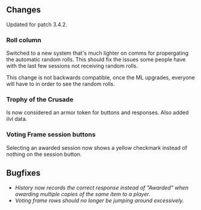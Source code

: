 ## Changes

Updated for patch 3.4.2.

### Roll column

Switched to a new system that's much lighter on comms for propergating the automatic random rolls. This should fix the issues some people have with the last few sessions not receiving random rolls.

This change is not backwards compatible, once the ML upgrades, everyone will have to in order to see the random rolls.

### Trophy of the Crusade

Is now considered an armor token for buttons and responses. Also added ilvl data.

### Voting Frame session buttons

Selecting an awarded session now shows a yellow checkmark instead of nothing on the session button.

## Bugfixes

- *History now records the correct response instead of "Awarded" when awarding multiple copies of the same item to a player.*
- *Voting frame rows should no longer be jumping around excessively.*

